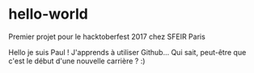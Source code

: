 # hello-world
Premier projet pour le hacktoberfest 2017 chez SFEIR Paris

Hello je suis Paul ! J'apprends à utiliser Github... Qui sait, peut-être que c'est le début d'une nouvelle carrière ? :) 
